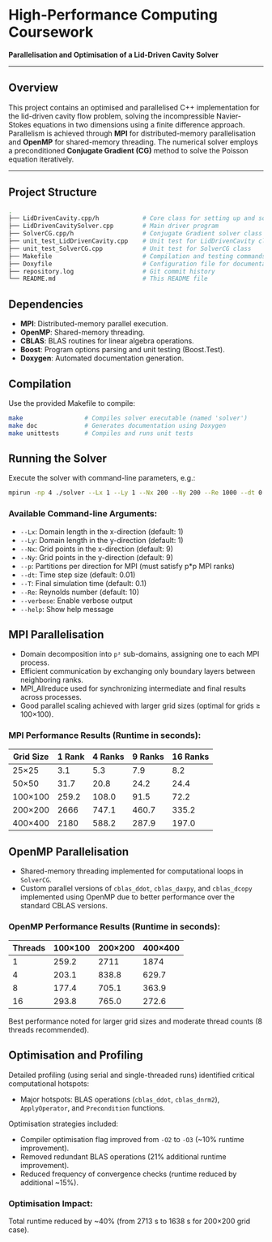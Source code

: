 # High-Performance Computing Coursework
**Parallelisation and Optimisation of a Lid-Driven Cavity Solver**

---

## Overview
This project contains an optimised and parallelised C++ implementation for the lid-driven cavity flow problem, solving the incompressible Navier-Stokes equations in two dimensions using a finite difference approach. Parallelism is achieved through **MPI** for distributed-memory parallelisation and **OpenMP** for shared-memory threading. The numerical solver employs a preconditioned **Conjugate Gradient (CG)** method to solve the Poisson equation iteratively.

---

## Project Structure
```bash
.
├── LidDrivenCavity.cpp/h            # Core class for setting up and solving the problem
├── LidDrivenCavitySolver.cpp        # Main driver program
├── SolverCG.cpp/h                   # Conjugate Gradient solver class with MPI/OpenMP support
├── unit_test_LidDrivenCavity.cpp    # Unit test for LidDrivenCavity class
├── unit_test_SolverCG.cpp           # Unit test for SolverCG class
├── Makefile                         # Compilation and testing commands
├── Doxyfile                         # Configuration file for documentation generation (Doxygen)
├── repository.log                   # Git commit history
└── README.md                        # This README file
```

## Dependencies
- **MPI**: Distributed-memory parallel execution.
- **OpenMP**: Shared-memory threading.
- **CBLAS**: BLAS routines for linear algebra operations.
- **Boost**: Program options parsing and unit testing (Boost.Test).
- **Doxygen**: Automated documentation generation.

## Compilation
Use the provided Makefile to compile:
```bash
make                 # Compiles solver executable (named 'solver')
make doc             # Generates documentation using Doxygen
make unittests       # Compiles and runs unit tests
```

## Running the Solver
Execute the solver with command-line parameters, e.g.:
```bash
mpirun -np 4 ./solver --Lx 1 --Ly 1 --Nx 200 --Ny 200 --Re 1000 --dt 0.005 --T 50 --p 2
```

### Available Command-line Arguments:
- `--Lx`: Domain length in the x-direction (default: 1)
- `--Ly`: Domain length in the y-direction (default: 1)
- `--Nx`: Grid points in the x-direction (default: 9)
- `--Ny`: Grid points in the y-direction (default: 9)
- `--p`: Partitions per direction for MPI (must satisfy p*p MPI ranks)
- `--dt`: Time step size (default: 0.01)
- `--T`: Final simulation time (default: 0.1)
- `--Re`: Reynolds number (default: 10)
- `--verbose`: Enable verbose output
- `--help`: Show help message

## MPI Parallelisation
- Domain decomposition into `p²` sub-domains, assigning one to each MPI process.
- Efficient communication by exchanging only boundary layers between neighboring ranks.
- MPI_Allreduce used for synchronizing intermediate and final results across processes.
- Good parallel scaling achieved with larger grid sizes (optimal for grids ≥ 100×100).

### MPI Performance Results (Runtime in seconds):

| Grid Size | 1 Rank | 4 Ranks | 9 Ranks | 16 Ranks |
|-----------|--------|---------|---------|----------|
| 25×25     | 3.1    | 5.3     | 7.9     | 8.2      |
| 50×50     | 31.7   | 20.8    | 24.2    | 24.4     |
| 100×100   | 259.2  | 108.0   | 91.5    | 72.2     |
| 200×200   | 2666   | 747.1   | 460.7   | 335.2    |
| 400×400   | 2180   | 588.2   | 287.9   | 197.0    |

## OpenMP Parallelisation
- Shared-memory threading implemented for computational loops in `SolverCG`.
- Custom parallel versions of `cblas_ddot`, `cblas_daxpy`, and `cblas_dcopy` implemented using OpenMP due to better performance over the standard CBLAS versions.

### OpenMP Performance Results (Runtime in seconds):

| Threads | 100×100 | 200×200 | 400×400 |
|---------|---------|---------|---------|
| 1       | 259.2   | 2711    | 1874    |
| 4       | 203.1   | 838.8   | 629.7   |
| 8       | 177.4   | 705.1   | 363.9   |
| 16      | 293.8   | 765.0   | 272.6   |

Best performance noted for larger grid sizes and moderate thread counts (8 threads recommended).

## Optimisation and Profiling
Detailed profiling (using serial and single-threaded runs) identified critical computational hotspots:

- Major hotspots: BLAS operations (`cblas_ddot`, `cblas_dnrm2`), `ApplyOperator`, and `Precondition` functions.

Optimisation strategies included:
- Compiler optimisation flag improved from `-O2` to `-O3` (~10% runtime improvement).
- Removed redundant BLAS operations (21% additional runtime improvement).
- Reduced frequency of convergence checks (runtime reduced by additional ~15%).

### Optimisation Impact:
Total runtime reduced by ~40% (from 2713 s to 1638 s for 200×200 grid case).
